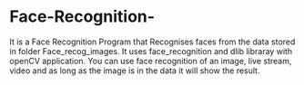 # Face-Recognition-

It is a Face Recognition Program that Recognises faces from the data stored in folder Face_recog_images.
It uses face_recognition and dlib libraray with openCV application.
You can use face recognition of an image, live stream, video and as long as the image is in the data it will show the result.
